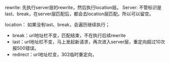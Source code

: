 rewrite:
先执行server层的rewrite，然后执行location层。
Server: 不管标识是last、break，在server层匹配后，都会去location层匹配。所以可以留空。

location：
如果没有last、break，会遍历继续执行；
* break：url地址栏不变，匹配结束，不在执行后续rewrite
* last：url地址栏不变，马上发起新请求，再次进入server层，重定向超过10次报500错误。
* redirect：url地址栏变，302临时重定向，